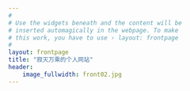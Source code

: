 ```yaml
---
#
# Use the widgets beneath and the content will be
# inserted automagically in the webpage. To make
# this work, you have to use › layout: frontpage
#
layout: frontpage
title: "寂灭万乘的个人网站"
header:
    image_fullwidth: front02.jpg
---
```


